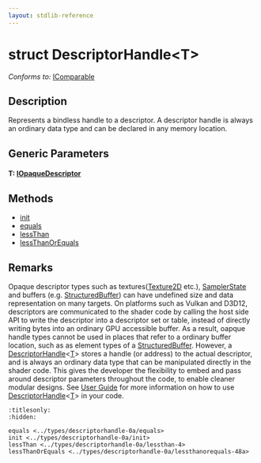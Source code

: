 ```yaml
---
layout: stdlib-reference
---
```


# struct DescriptorHandle\<T\>

*Conforms to:* [IComparable](../../interfaces/icomparable-01/index.md)

## Description

Represents a bindless handle to a descriptor. A descriptor handle is always an ordinary data type and can be
declared in any memory location.

## Generic Parameters

####  <a id="typeparam-T"></a>T: [IOpaqueDescriptor](../../interfaces/iopaquedescriptor-017/index.md)

## Methods

* [init](init.md)
* [equals](equals.md)
* [lessThan](lessthan-4.md)
* [lessThanOrEquals](lessthanorequals-48a.md)

## Remarks

Opaque descriptor types such as textures(<span class='code'><a href="../texture2d-08.md" class="code_type">Texture2D</a></span> etc.), <span class='code'><a href="../samplerstate-07/index.md" class="code_type">SamplerState</a></span> and buffers (e.g. <span class='code'><a href="../structuredbuffer-0a/index.md" class="code_type">StructuredBuffer</a></span>)
can have undefined size and data representation on many targets. On platforms such as Vulkan and D3D12, descriptors are
communicated to the shader code by calling the host side API to write the descriptor into a descriptor set or table, instead
of directly writing bytes into an ordinary GPU accessible buffer. As a result, oapque handle types cannot be used in places
that refer to a ordinary buffer location, such as as element types of a <span class='code'><a href="../structuredbuffer-0a/index.md" class="code_type">StructuredBuffer</a></span>.
However, a <span class='code'><a href="index.md" class="code_type">DescriptorHandle</a>&lt;<a href="index.md#typeparam-T" class="code_type">T</a>&gt;</span> stores a handle (or address) to the actual descriptor, and is always an ordinary data type
that can be manipulated directly in the shader code. This gives the developer the flexibility to embed and pass around descriptor
parameters throughout the code, to enable cleaner modular designs.
See [User Guide](https://shader-slang.com/slang/user-guide/convenience-features.html#descriptorhandle-for-bindless-descriptor-access)
for more information on how to use <span class='code'><a href="index.md" class="code_type">DescriptorHandle</a>&lt;<a href="index.md#typeparam-T" class="code_type">T</a>&gt;</span> in your code.



```{toctree}
:titlesonly:
:hidden:

equals <../types/descriptorhandle-0a/equals>
init <../types/descriptorhandle-0a/init>
lessThan <../types/descriptorhandle-0a/lessthan-4>
lessThanOrEquals <../types/descriptorhandle-0a/lessthanorequals-48a>
```

<script>
// Fix .md links to .html when on ReadTheDocs
if (window.location.hostname.includes('readthedocs') || 
    window.location.hostname.includes('rtfd.io')) {
  document.addEventListener('DOMContentLoaded', function() {
    const links = document.querySelectorAll('a');
    links.forEach(link => {
      const href = link.getAttribute('href');
      if (href && href.includes('.md')) {
        // This regex will handle .md links with or without fragment identifiers or query parameters
        link.href = link.href.replace(/(.+)\.md(#[^?]*)?(\?.*)?$/, '$1.html$2$3');
      }
    });
  });
}
</script>
